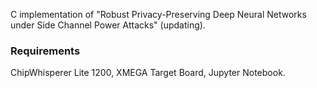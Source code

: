 C implementation of "Robust Privacy-Preserving Deep Neural Networks under Side Channel Power Attacks" (updating).

### Requirements

ChipWhisperer Lite 1200, XMEGA Target Board, Jupyter Notebook.
